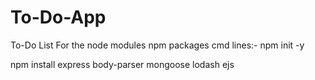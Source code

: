 # To-Do-App
To-Do List
For the node modules npm packages
cmd lines:-
npm init -y




npm install express body-parser mongoose lodash ejs
